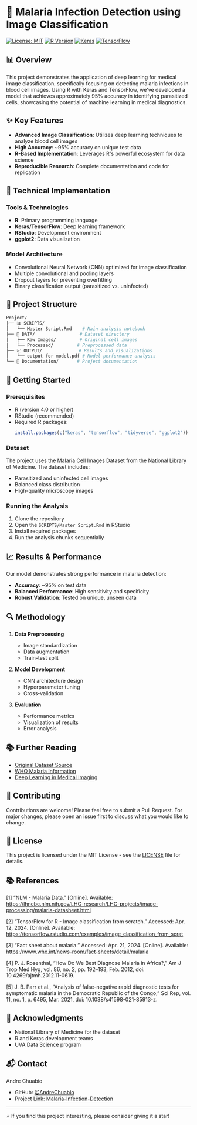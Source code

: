 # 🦠 Malaria Infection Detection using Image Classification

[![License: MIT](https://img.shields.io/badge/License-MIT-yellow.svg)](https://opensource.org/licenses/MIT)
[![R Version](https://img.shields.io/badge/R-%3E%3D4.0-blue.svg)](https://www.r-project.org/)
[![Keras](https://img.shields.io/badge/Keras-R-red.svg)](https://keras.rstudio.com/)
[![TensorFlow](https://img.shields.io/badge/TensorFlow-2.x-orange.svg)](https://tensorflow.rstudio.com/)

## 📊 Overview
This project demonstrates the application of deep learning for medical image classification, specifically focusing on detecting malaria infections in blood cell images. Using R with Keras and TensorFlow, we've developed a model that achieves approximately 95% accuracy in identifying parasitized cells, showcasing the potential of machine learning in medical diagnostics.

## ✨ Key Features
- **Advanced Image Classification**: Utilizes deep learning techniques to analyze blood cell images
- **High Accuracy**: ~95% accuracy on unique test data
- **R-Based Implementation**: Leverages R's powerful ecosystem for data science
- **Reproducible Research**: Complete documentation and code for replication

## 🔬 Technical Implementation
### Tools & Technologies
- **R**: Primary programming language
- **Keras/TensorFlow**: Deep learning framework
- **RStudio**: Development environment
- **ggplot2**: Data visualization

### Model Architecture
- Convolutional Neural Network (CNN) optimized for image classification
- Multiple convolutional and pooling layers
- Dropout layers for preventing overfitting
- Binary classification output (parasitized vs. uninfected)

## 📁 Project Structure
```bash
Project/
├── 📊 SCRIPTS/
│   └── Master Script.Rmd    # Main analysis notebook
├── 📁 DATA/                 # Dataset directory
│   ├── Raw Images/         # Original cell images
│   └── Processed/         # Preprocessed data
├── 📈 OUTPUT/              # Results and visualizations
│   └── output for model.pdf # Model performance analysis
└── 📝 Documentation/       # Project documentation
```

## 🚀 Getting Started

### Prerequisites
- R (version 4.0 or higher)
- RStudio (recommended)
- Required R packages:
  ```r
  install.packages(c("keras", "tensorflow", "tidyverse", "ggplot2"))
  ```

### Dataset
The project uses the Malaria Cell Images Dataset from the National Library of Medicine. The dataset includes:
- Parasitized and uninfected cell images
- Balanced class distribution
- High-quality microscopy images

### Running the Analysis
1. Clone the repository
2. Open the `SCRIPTS/Master Script.Rmd` in RStudio
3. Install required packages
4. Run the analysis chunks sequentially

## 📈 Results & Performance
Our model demonstrates strong performance in malaria detection:
- **Accuracy**: ~95% on test data
- **Balanced Performance**: High sensitivity and specificity
- **Robust Validation**: Tested on unique, unseen data

## 🔍 Methodology
1. **Data Preprocessing**
   - Image standardization
   - Data augmentation
   - Train-test split

2. **Model Development**
   - CNN architecture design
   - Hyperparameter tuning
   - Cross-validation

3. **Evaluation**
   - Performance metrics
   - Visualization of results
   - Error analysis

## 📚 Further Reading
- [Original Dataset Source](https://lhncbc.nlm.nih.gov/LHC-downloads/downloads.html#malaria-datasets)
- [WHO Malaria Information](https://www.who.int/health-topics/malaria)
- [Deep Learning in Medical Imaging](https://www.nature.com/articles/s41746-019-0189-7)

## 🤝 Contributing
Contributions are welcome! Please feel free to submit a Pull Request. For major changes, please open an issue first to discuss what you would like to change.

## 📝 License
This project is licensed under the MIT License - see the [LICENSE](LICENSE) file for details.

## 📚 References

[1] “NLM - Malaria Data.” [Online]. Available: https://lhncbc.nlm.nih.gov/LHC-research/LHC-projects/image-processing/malaria-datasheet.html

[2] “TensorFlow for R - Image classification from scratch.” Accessed: Apr. 12, 2024. [Online]. Available: https://tensorflow.rstudio.com/examples/image_classification_from_scrat

[3] “Fact sheet about malaria.” Accessed: Apr. 21, 2024. [Online]. Available: https://www.who.int/news-room/fact-sheets/detail/malaria

[4] P. J. Rosenthal, “How Do We Best Diagnose Malaria in Africa?,” Am J Trop Med Hyg, vol. 86, no. 2, pp. 192–193, Feb. 2012, doi: 10.4269/ajtmh.2012.11-0619.

[5] J. B. Parr et al., “Analysis of false-negative rapid diagnostic tests for symptomatic malaria in the Democratic Republic of the Congo,” Sci Rep, vol. 11, no. 1, p. 6495, Mar. 2021, doi: 10.1038/s41598-021-85913-z.

## 🙏 Acknowledgments
- National Library of Medicine for the dataset
- R and Keras development teams
- UVA Data Science program

## 📬 Contact
Andre Chuabio
- GitHub: [@AndreChuabio](https://github.com/AndreChuabio)
- Project Link: [Malaria-Infection-Detection](https://github.com/AndreChuabio/Malaria-Infection-Detection)

---
⭐️ If you find this project interesting, please consider giving it a star!
